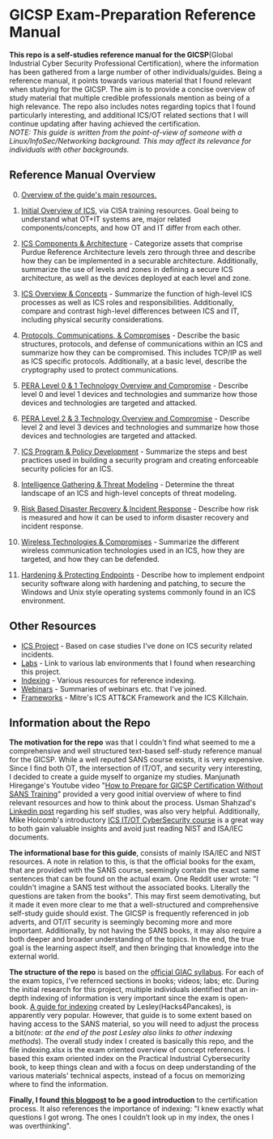 # GICSP Exam-Preparation Reference Manual

**This repo is a self-studies reference manual for the GICSP**(Global Industrial Cyber Security Professional Certification), where the information has been gathered from a large number of other individuals/guides. Being a reference manual, it points towards various material that I found relevant when studying for the GICSP. The aim is to provide a concise overview of study material that multiple credible professionals mention as being of a high relevance. The repo also includes notes regarding topics that I found particularly interesting, and additional ICS/OT related sections that I will continue updating after having achieved the certification.  
*NOTE: This guide is written from the point-of-view of someone with a Linux/InfoSec/Networking background. This may affect its relevance for individuals with other backgrounds.*  

## Reference Manual Overview

0. [Overview of the guide's main resources.](https://github.com/antonw-88/GICSP/blob/main/study-topics.md)

1. [Initial Overview of ICS](https://github.com/antonw-88/GICSP/tree/main/intro-stage), via CISA training resources. Goal being to understand what OT+IT systems are, major related components/concepts, and how OT and IT differ from each other.

2. [ICS Components & Architecture](https://github.com/antonw-88/GICSP/blob/main/ICS%20Components%20%26%20Architecture/ICS-components-and-architecture.md) - Categorize assets that comprise Purdue Reference Architecture levels zero through three and describe how they can be implemented in a securable architecture. Additionally, summarize the use of levels and zones in defining a secure ICS architecture, as well as the devices deployed at each level and zone.  

3. [ICS Overview & Concepts](https://github.com/antonw-88/GICSP/tree/main/ICS%20Overview%20%26%20Concepts) - Summarize the function of high-level ICS processes as well as ICS roles and responsibilities. Additionally, compare and contrast high-level differences between ICS and IT, including physical security considerations.  

4. [Protocols, Communications, & Compromises](https://github.com/antonw-88/GICSP/tree/main/industrial-protocols) - Describe the basic structures, protocols, and defense of communications within an ICS and summarize how they can be compromised. This includes TCP/IP as well as ICS specific protocols. Additionally, at a basic level, describe the cryptography used to protect communications.  

5. [PERA Level 0 & 1 Technology Overview and Compromise](https://github.com/antonw-88/GICSP/tree/main/Purdue-Model-Level-0+1) - Describe level 0 and level 1 devices and technologies and summarize how those devices and technologies are targeted and attacked.  

6. [PERA Level 2 & 3 Technology Overview and Compromise](https://github.com/antonw-88/GICSP/blob/main/Purdue-Model-Level-2%2B3/Purdue-Model-Level-2%2B3.md) - Describe level 2 and level 3 devices and technologies and summarize how those devices and technologies are targeted and attacked.  

7. [ICS Program & Policy Development](https://github.com/antonw-88/GICSP/tree/main/ICS%20Program%20%26%20Policy%20Development) - Summarize the steps and best practices used in building a security program and creating enforceable security policies for an ICS.  

8. [Intelligence Gathering & Threat Modeling](https://github.com/antonw-88/GICSP/tree/main/Intelligence%20Gathering%20%26%20Threat%20Modeling) - Determine the threat landscape of an ICS and high-level concepts of threat modeling.  

9. [Risk Based Disaster Recovery & Incident Response](https://github.com/antonw-88/GICSP/tree/main/Risk%20Based%20Disaster%20Recovery%20%26%20Incident%20Response) - Describe how risk is measured and how it can be used to inform disaster recovery and incident response.  

10. [Wireless Technologies & Compromises](https://github.com/antonw-88/GICSP/tree/main/Wireless%20Technologies%20%26%20Compromises) - Summarize the different wireless communication technologies used in an ICS, how they are targeted, and how they can be defended.  

11. [Hardening & Protecting Endpoints](https://github.com/antonw-88/GICSP/tree/main/Hardening%20%26%20Protecting%20Endpoints) - Describe how to implement endpoint security software along with hardening and patching, to secure the Windows and Unix style operating systems commonly found in an ICS environment.  

## Other Resources

- [ICS Project](https://github.com/antonw-88/GICSP/tree/main/ICS-project) - Based on case studies I've done on ICS security related incidents.
- [Labs](https://github.com/antonw-88/GICSP/tree/main/labs) - Link to various lab environments that I found when researching this project.
- [Indexing](https://github.com/antonw-88/GICSP/tree/main/indexing-methodology) - Various resources for reference indexing.
- [Webinars](https://github.com/antonw-88/GICSP/tree/main/webinars-etc) - Summaries of webinars etc. that I've joined.
- [Frameworks](https://github.com/antonw-88/GICSP/tree/main/ICS-killchain-and-ICS-Mitre-Framework) - Mitre's ICS ATT&CK Framework and the ICS Killchain.

## Information about the Repo

**The motivation for the repo** was that I couldn't find what seemed to me a comprehensive and well structured text-based self-study reference manual for the GICSP. While a well reputed SANS course exists, it is very expensive. Since I find both OT, the intersection of IT/OT, and security very interesting, I decided to create a guide myself to organize my studies. Manjunath Hiregange's Youtube video "[How to Prepare for GICSP Certification Without SANS Training](https://www.youtube.com/watch?v=U5ttY--AOvw)" provided a very good initial overview of where to find relevant resources and how to think about the process. Usman Shahzad's [Linkedin post](https://www.linkedin.com/pulse/my-journey-achieving-gicsp-certification-through-usman-das9f) regarding his self studies, was also very helpful. Additionally, Mike Holcomb's introductory [ICS IT/OT CyberSecurity course](https://www.youtube.com/watch?v=U5ttY--AOvw) is a great way to both gain valuable insights and avoid just reading NIST and ISA/IEC documents.  

**The informational base for this guide**, consists of mainly ISA/IEC and NIST resources. A note in relation to this, is that the official books for the exam, that are provided with the SANS course, seemingly contain the exact same sentences that can be found on the actual exam. One Reddit user wrote: "I couldn't imagine a SANS test without the associated books. Literally the questions are taken from the books". This may first seem demotivating, but it made it even more clear to me that a well-structured and comprehensive self-study guide should exist. The GICSP is frequently referenced in job adverts, and OT/IT security is seemingly becoming more and more important. Additionally, by not having the SANS books, it may also require a both deeper and broader understanding of the topics. In the end, the true goal is the learning aspect itself, and then bringing that knowledge into the external world. 

**The structure of the repo** is based on the [official GIAC syllabus](https://www.giac.org/certifications/global-industrial-cyber-security-professional-gicsp/). For each of the exam topics, I've refernced sections in books; videos; labs; etc. During the initial research for this project, multiple individuals identified that an in-depth indexing of information is very important since the exam is open-book. [A guide for indexing](https://tisiphone.net/2015/08/18/giac-testing/) created by Lesley(Hacks4Pancakes), is apparently very popular. However, that guide is to some extent based on having access to the SANS material, so you will need to adjust the process a bit(_note: at the end of the post Lesley also links to other indexing methods_). The overall study index I created is basically this repo, and the file indexing.xlsx is the exam oriented overview of concept references. I based this exam oriented index on the Practical Industrial Cybersecurity book, to keep things clean and with a focus on deep understanding of the various materials' technical aspects, instead of a focus on memorizing where to find the information.  

**Finally, I found [this blogpost](https://baston.uk/gicsp-how-to-pass-first-time/) to be a good introduction** to the certification process. It also references the importance of indexing: "I knew exactly what questions I got wrong. The ones I couldn’t look up in my index, the ones I was overthinking".
